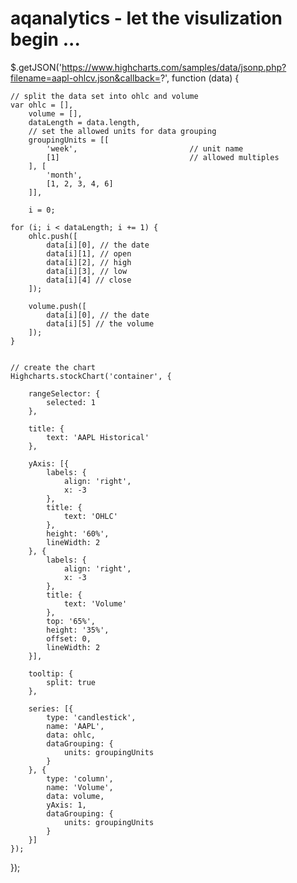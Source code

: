 # aqanalytics - let the visulization begin ...

$.getJSON('https://www.highcharts.com/samples/data/jsonp.php?filename=aapl-ohlcv.json&callback=?', function (data) {

    // split the data set into ohlc and volume
    var ohlc = [],
        volume = [],
        dataLength = data.length,
        // set the allowed units for data grouping
        groupingUnits = [[
            'week',                         // unit name
            [1]                             // allowed multiples
        ], [
            'month',
            [1, 2, 3, 4, 6]
        ]],

        i = 0;

    for (i; i < dataLength; i += 1) {
        ohlc.push([
            data[i][0], // the date
            data[i][1], // open
            data[i][2], // high
            data[i][3], // low
            data[i][4] // close
        ]);

        volume.push([
            data[i][0], // the date
            data[i][5] // the volume
        ]);
    }


    // create the chart
    Highcharts.stockChart('container', {

        rangeSelector: {
            selected: 1
        },

        title: {
            text: 'AAPL Historical'
        },

        yAxis: [{
            labels: {
                align: 'right',
                x: -3
            },
            title: {
                text: 'OHLC'
            },
            height: '60%',
            lineWidth: 2
        }, {
            labels: {
                align: 'right',
                x: -3
            },
            title: {
                text: 'Volume'
            },
            top: '65%',
            height: '35%',
            offset: 0,
            lineWidth: 2
        }],

        tooltip: {
            split: true
        },

        series: [{
            type: 'candlestick',
            name: 'AAPL',
            data: ohlc,
            dataGrouping: {
                units: groupingUnits
            }
        }, {
            type: 'column',
            name: 'Volume',
            data: volume,
            yAxis: 1,
            dataGrouping: {
                units: groupingUnits
            }
        }]
    });
});
